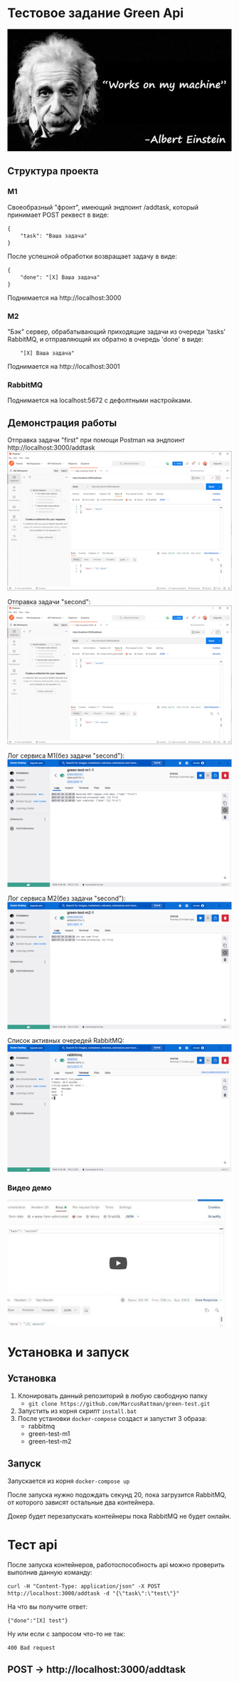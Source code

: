# Тестовое задание Green Api
![Einstein](/assets/einstein.png)

## Структура проекта
### M1
Своеобразный "фронт", имеющий эндпоинт /addtask, который принимает POST реквест в виде:
```
{
    "task": "Ваша задача"
}
```

После успешной обработки возвращает задачу в виде:
```
{
    "done": "[X] Ваша задача"
}
```
Поднимается на http://localhost:3000

### M2
"Бэк" сервер, обрабатывающий приходящие задачи из очереди 'tasks' RabbitMQ, и отправляющий их обратно в очередь 'done' в виде:
```
    "[X] Ваша задача"
```
Поднимается на http://localhost:3001

### RabbitMQ
Поднимается на localhost:5672 с дефолтными настройками.

## Демонстрация работы

Отправка задачи "first" при помощи Postman на эндпоинт http://localhost:3000/addtask
![Postman 1](/assets/postman%201.png)

Отправка задачи "second":
![Postman 2](/assets/postman%202.png)

Лог сервиса M1(без задачи "second"):
![M1](/assets/Docker%20M1.png)

Лог сервиса M2(без задачи "second"):
![M2](/assets/Docker%20M2.png)

Список активных очередей RabbitMQ:
![RabbitMQ](/assets/Rabbit.png)

### Видео демо
[![Video](/assets/preview.png)](https://www.youtube.com/watch?v=g6yp5wDjjE8)

# Установка и запуск
## Установка
1. Клонировать данный репозиторий в любую свободную папку
   - `git clone https://github.com/MarcusRattman/green-test.git`
2. Запустить из корня скрипт `install.bat`
3. После установки `docker-compose` создаст и запустит 3 образа:
   - rabbitmq
   - green-test-m1
   - green-test-m2

## Запуск
Запускается из корня `docker-compose up`

После запуска нужно подождать секунд 20, пока загрузится RabbitMQ, от которого зависят остальные два контейнера.

Докер будет перезапускать контейнеры пока RabbitMQ не будет онлайн.

# Тест api
После запуска контейнеров, работоспособность api можно проверить выполнив данную команду:

```
curl -H "Content-Type: application/json" -X POST http://localhost:3000/addtask -d "{\"task\":\"test\"}"
```
На что вы получите ответ:

```
{"done":"[X] test"}
```

Ну или если с запросом что-то не так:
```
400 Bad request
```

## POST -> http://localhost:3000/addtask